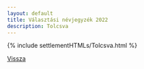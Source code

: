 ```yaml
---
layout: default
title: Választási névjegyzék 2022
description: Tolcsva
---
```


{% include settlementHTMLs/Tolcsva.html %}

[Vissza](../)